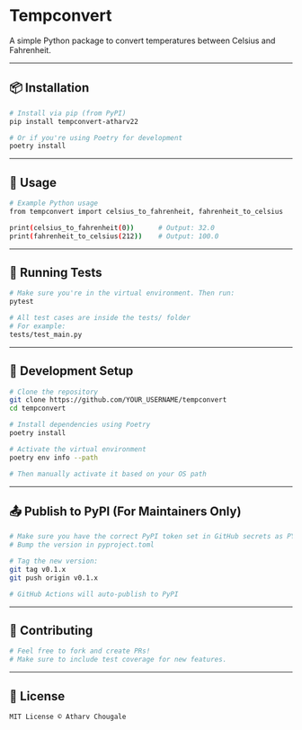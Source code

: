 # Tempconvert


A simple Python package to convert temperatures between Celsius and Fahrenheit.

---

## 📦 Installation

```bash
# Install via pip (from PyPI)
pip install tempconvert-atharv22
```

```bash
# Or if you're using Poetry for development
poetry install
```

---

## 🚀 Usage

```bash
# Example Python usage
from tempconvert import celsius_to_fahrenheit, fahrenheit_to_celsius

print(celsius_to_fahrenheit(0))      # Output: 32.0
print(fahrenheit_to_celsius(212))    # Output: 100.0
```

---

## 🧪 Running Tests

```bash
# Make sure you're in the virtual environment. Then run:
pytest
```

```bash
# All test cases are inside the tests/ folder
# For example:
tests/test_main.py
```

---

## 🔧 Development Setup

```bash
# Clone the repository
git clone https://github.com/YOUR_USERNAME/tempconvert
cd tempconvert
```

```bash
# Install dependencies using Poetry
poetry install
```

```bash
# Activate the virtual environment
poetry env info --path

# Then manually activate it based on your OS path
```

---

## 📤 Publish to PyPI (For Maintainers Only)

```bash
# Make sure you have the correct PyPI token set in GitHub secrets as PYPI_API_TOKEN
# Bump the version in pyproject.toml
```

```bash
# Tag the new version:
git tag v0.1.x
git push origin v0.1.x

# GitHub Actions will auto-publish to PyPI
```

---

## 🤝 Contributing

```bash
# Feel free to fork and create PRs!
# Make sure to include test coverage for new features.
```

---

## 📄 License

```bash
MIT License © Atharv Chougale
```
